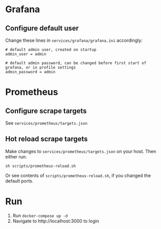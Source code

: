 # Grafana

## Configure default user

Change these lines in `services/grafana/grafana.ini` accordingly:
```
# default admin user, created on startup
admin_user = admin

# default admin password, can be changed before first start of grafana, or in profile settings
admin_password = admin
```

# Prometheus

## Configure scrape targets

See `services/prometheus/targets.json`

## Hot reload scrape targets
Make changes to `services/prometheus/targets.json` on your host. Then either run:
```
sh scripts/prometheus-reload.sh
```

Or see contents of `scripts/prometheus-reload.sh`, if you changed the default ports.

# Run

1. Run `docker-compose up -d`
2. Navigate to http://localhost:3000 to login